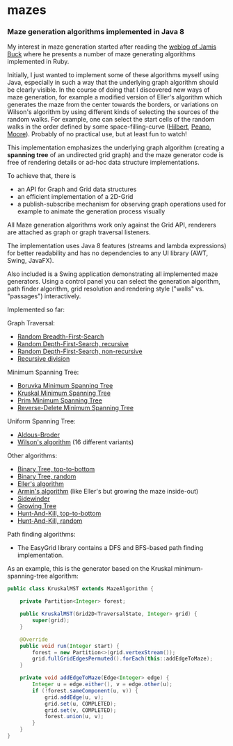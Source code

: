# mazes

### Maze generation algorithms implemented in Java 8

My interest in maze generation started after reading the [weblog of Jamis Buck](http://weblog.jamisbuck.org/archives.html) where he presents a number of maze generating algorithms implemented in Ruby.

Initially, I just wanted to implement some of these algorithms myself using Java, especially in such a way that the underlying graph algorithm should be clearly visible. In the course of doing that I discovered new ways of maze generation, for example a modified version of Eller's algorithm which generates the maze from the center towards the borders, or variations on Wilson's algorithm by using different kinds of selecting the sources of the random walks. For example, one can select the start cells of the random walks in the order defined by some space-filling-curve ([Hilbert](EasyGrid/src/de/amr/easy/grid/curves/HilbertCurve.java), [Peano](EasyGrid/src/de/amr/easy/grid/curves/PeanoCurve.java), [Moore](EasyGrid/src/de/amr/easy/grid/curves/MooreLCurve.java)). Probably of no practical use, but at least fun to watch!

This implementation emphasizes the underlying graph algorithm (creating a **spanning tree** of an undirected grid graph) and the maze generator code is free of rendering details or ad-hoc data structure implementations.

To achieve that, there is
- an API for Graph and Grid data structures 
- an efficient implementation of a 2D-Grid
- a publish-subscribe mechanism for observing graph operations used for example to animate the generation process visually

All Maze generation algorithms work only against the Grid API, renderers are attached as graph or graph traversal listeners.

The implementation uses Java 8 features (streams and lambda expressions) for better readability and has no dependencies to any UI library (AWT, Swing, JavaFX).

Also included is a Swing application demonstrating all implemented maze generators. Using a control panel you can select the generation algorithm, path finder algorithm, grid resolution and rendering style ("walls" vs. "passages") interactively.

Implemented so far:

Graph Traversal:
- [Random Breadth-First-Search](EasyMaze/src/de/amr/easy/maze/alg/RandomBFS.java)
- [Random Depth-First-Search, recursive](EasyMaze/src/de/amr/easy/maze/alg/IterativeDFS.java)
- [Random Depth-First-Search, non-recursive](EasyMaze/src/de/amr/easy/maze/alg/RecursiveDFS.java)
- [Recursive division](EasyMaze/src/de/amr/easy/maze/alg/RecursiveDivision.java)

Minimum Spanning Tree: 
- [Boruvka Minimum Spanning Tree](EasyMaze/src/de/amr/easy/maze/alg/mst/BoruvkaMST.java)
- [Kruskal Minimum Spanning Tree](EasyMaze/src/de/amr/easy/maze/alg/mst/KruskalMST.java)
- [Prim Minimum Spanning Tree](EasyMaze/src/de/amr/easy/maze/alg/mst/PrimMST.java)
- [Reverse-Delete Minimum Spanning Tree](EasyMaze/src/de/amr/easy/maze/alg/mst/ReverseDeleteMST.java)

Uniform Spanning Tree:
- [Aldous-Broder](EasyMaze/src/de/amr/easy/maze/alg/AldousBroderUST.java)
- [Wilson's algorithm](EasyMaze/src/de/amr/easy/maze/alg/wilson) (16 different variants)

Other algorithms:
- [Binary Tree, top-to-bottom](EasyMaze/src/de/amr/easy/maze/alg/BinaryTree.java)
- [Binary Tree, random](EasyMaze/src/de/amr/easy/maze/alg/BinaryTreeRandom.java)
- [Eller's algorithm](EasyMaze/src/de/amr/easy/maze/alg/Eller.java)
- [Armin's algorithm](EasyMaze/src/de/amr/easy/maze/alg/EllerInsideOut.java) (like Eller's but growing the maze inside-out)
- [Sidewinder](EasyMaze/src/de/amr/easy/maze/alg/Sidewinder.java)
- [Growing Tree](EasyMaze/src/de/amr/easy/maze/alg/GrowingTree.java)
- [Hunt-And-Kill, top-to-bottom](EasyMaze/src/de/amr/easy/maze/alg/HuntAndKill.java)
- [Hunt-And-Kill, random](EasyMaze/src/de/amr/easy/maze/alg/HuntAndKillRandom.java)

Path finding algorithms:
- The EasyGrid library contains a DFS and BFS-based path finding implementation.

As an example, this is the generator based on the Kruskal minimum-spanning-tree algorithm:

```java
public class KruskalMST extends MazeAlgorithm {

	private Partition<Integer> forest;

	public KruskalMST(Grid2D<TraversalState, Integer> grid) {
		super(grid);
	}

	@Override
	public void run(Integer start) {
		forest = new Partition<>(grid.vertexStream());
		grid.fullGridEdgesPermuted().forEach(this::addEdgeToMaze);
	}

	private void addEdgeToMaze(Edge<Integer> edge) {
		Integer u = edge.either(), v = edge.other(u);
		if (!forest.sameComponent(u, v)) {
			grid.addEdge(u, v);
			grid.set(u, COMPLETED);
			grid.set(v, COMPLETED);
			forest.union(u, v);
		}
	}
}
```
